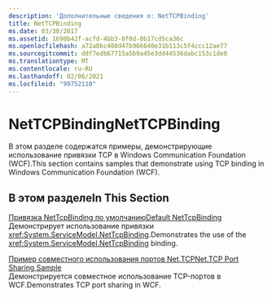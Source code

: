 ```yaml
---
description: 'Дополнительные сведения о: NetTCPBinding'
title: NetTCPBinding
ms.date: 03/30/2017
ms.assetid: 1690b42f-acfd-4bb3-8f0d-0b17cd5ca36c
ms.openlocfilehash: a72a0bc488d47b966640e31b113c5f4ccc12ae77
ms.sourcegitcommit: ddf7edb67715a5b9a45e3dd44536dabc153c1de0
ms.translationtype: MT
ms.contentlocale: ru-RU
ms.lasthandoff: 02/06/2021
ms.locfileid: "99752110"
---
```

# <a name="nettcpbinding"></a><span data-ttu-id="f9203-103">NetTCPBinding</span><span class="sxs-lookup"><span data-stu-id="f9203-103">NetTCPBinding</span></span>

<span data-ttu-id="f9203-104">В этом разделе содержатся примеры, демонстрирующие использование привязки TCP в Windows Communication Foundation (WCF).</span><span class="sxs-lookup"><span data-stu-id="f9203-104">This section contains samples that demonstrate using TCP binding in Windows Communication Foundation (WCF).</span></span>  
  
## <a name="in-this-section"></a><span data-ttu-id="f9203-105">В этом разделе</span><span class="sxs-lookup"><span data-stu-id="f9203-105">In This Section</span></span>  

 [<span data-ttu-id="f9203-106">Привязка NetTcpBinding по умолчанию</span><span class="sxs-lookup"><span data-stu-id="f9203-106">Default NetTcpBinding</span></span>](default-nettcpbinding.md)  
 <span data-ttu-id="f9203-107">Демонстрирует использование привязки <xref:System.ServiceModel.NetTcpBinding>.</span><span class="sxs-lookup"><span data-stu-id="f9203-107">Demonstrates the use of the <xref:System.ServiceModel.NetTcpBinding> binding.</span></span>  
  
 [<span data-ttu-id="f9203-108">Пример совместного использования портов Net.TCP</span><span class="sxs-lookup"><span data-stu-id="f9203-108">Net.TCP Port Sharing Sample</span></span>](net-tcp-port-sharing-sample.md)  
 <span data-ttu-id="f9203-109">Демонстрируется совместное использование TCP-портов в WCF.</span><span class="sxs-lookup"><span data-stu-id="f9203-109">Demonstrates TCP port sharing in WCF.</span></span>

